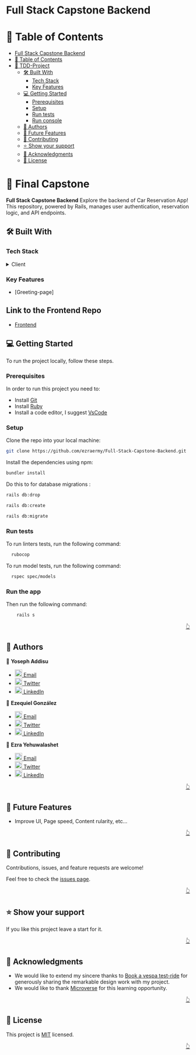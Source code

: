 # Full Stack Capstone Backend<a name="readme-top"></a>

<!-- TABLE OF CONTENTS -->

# 📗 Table of Contents

- [Full Stack Capstone Backend](#tdd-project)
- [📗 Table of Contents](#-table-of-contents)
- [📖 TDD-Project ](#-tdd-project-)
  - [🛠 Built With ](#-built-with-)
    - [Tech Stack ](#tech-stack-)
    - [Key Features ](#key-features-)
  - [💻 Getting Started ](#-getting-started-)
    - [Prerequisites](#prerequisites)
    - [Setup](#setup)
    - [Run tests](#run-tests)
    - [Run console](#run-console)
  - [👥 Authors ](#-authors-)
  - [🔭 Future Features ](#-future-features-)
  - [🤝 Contributing ](#-contributing-)
  - [⭐️ Show your support ](#️-show-your-support-)
  - [🙏 Acknowledgments ](#-acknowledgments-)
  - [📝 License ](#-license-)

<!-- PROJECT DESCRIPTION -->

# 📖 Final Capstone <a name="about-project"></a>

**Full Stack Capstone Backend** Explore the backend of Car Reservation App! This repository, powered by Rails, manages user authentication, reservation logic, and API endpoints.

## 🛠 Built With <a name="built-with"></a>

### Tech Stack <a name="tech-stack"></a>

<details>
  <summary>Client</summary>
  <ul>
   <li>Rails</li>
  </ul>
</details>

### Key Features <a name="key-features"><a>

- [Greeting-page]

## Link to the Frontend Repo

- [Frontend](https://github.com/PabloEGonz/full-stack-capstone-front-end)

<!-- Getting Started -->

## 💻 Getting Started <a name="getting-started"></a>

To run the project locally, follow these steps.

### Prerequisites

In order to run this project you need to:

- Install [Git](https://git-scm.com/)
- Install [Ruby](https://www.ruby-lang.org/en/)
- Install a code editor, I suggest [VsCode](https://code.visualstudio.com/)

### Setup

Clone the repo into your local machine:

```bash
git clone https://github.com/ezraermy/Full-Stack-Capstone-Backend.git
```

Install the dependencies using npm:

```bash
bundler install
```

Do this to for database migrations :

```bash
rails db:drop
```

```bash
rails db:create
```

```bash
rails db:migrate
```

### Run tests

To run linters tests, run the following command:

```bash
  rubocop
```

To run model tests, run the following command:

```bash
  rspec spec/models
```

### Run the app

Then run the following command:

```bash
    rails s
```

<p align="right"><a href="#readme-top">👆</a></p>

<!-- AUTHORS -->

## 👥 Authors <a name="authors"></a>

👤 **Yoseph Addisu**

- [<img src="https://cdn-icons-png.flaticon.com/512/281/281769.png" width='20'/> Email](mailto:yoseph@gmail.com)
- [<img src="https://upload.wikimedia.org/wikipedia/commons/6/6f/Logo_of_Twitter.svg" width='20'/> Twitter](https://twitter.com/yosaddis)
- [<img src="https://i.stack.imgur.com/gVE0j.png" width='20'/> LinkedIn](https://www.linkedin.com/in/yoseph-addisu/)

👤 **Ezequiel González**

- [<img src="https://cdn-icons-png.flaticon.com/512/281/281769.png" width='20'/> Email](mailto:ezekielgonzalezr@gmail.com)
- [<img src="https://upload.wikimedia.org/wikipedia/commons/6/6f/Logo_of_Twitter.svg" width='20'/> Twitter](https://twitter.com/ezekielgonzalezr@gmail.com)
- [<img src="https://i.stack.imgur.com/gVE0j.png" width='20'/> LinkedIn](https://www.linkedin.com/in/ezekielgonzalezr@gmail.com/)

👤 **Ezra Yehuwalashet**

- [<img src="https://cdn-icons-png.flaticon.com/512/281/281769.png" width='20'/> Email](mailto:ezraermy@gmail.com)
- [<img src="https://upload.wikimedia.org/wikipedia/commons/6/6f/Logo_of_Twitter.svg" width='20'/> Twitter](https://twitter.com/ezraermy)
- [<img src="https://i.stack.imgur.com/gVE0j.png" width='20'/> LinkedIn](https://www.linkedin.com/in/ezra-yehuwalashet/)

<p align="right"><a href="#readme-top">👆</a></p>

<!-- FUTURE FEATURES -->

## 🔭 Future Features <a name="future-features"></a>

- Improve UI, Page speed, Content rularity, etc...

<p align="right"><a href="#readme-top">👆</a></p>

<!-- Contributing -->

## 🤝 Contributing <a name="contributing"></a>

Contributions, issues, and feature requests are welcome!

Feel free to check the [issues page](../../issues/).

<p align="right"><a href="#readme-top">👆</a></p>

<!-- Show your support -->

## ⭐️ Show your support <a name="support"></a>

If you like this project leave a start for it.

<p align="right"><a href="#readme-top">👆</a></p>

<!-- ACKNOWLEDGEMENTS -->

## 🙏 Acknowledgments <a name="acknowledgements"></a>

- We would like to extend my sincere thanks to [Book a vespa test-ride](https://www.behance.net/gallery/26425031/Vespa-Responsive-Redesign/modules/173005583) for generously sharing the remarkable design work with my project.
- We would like to thank [Microverse](https://www.microverse.org/) for this learning opportunity.

<p align="right"><a href="#readme-top">👆</a></p>

<!-- LICENSE -->

## 📝 License <a name="license"></a>

This project is [MIT](./LICENSE) licensed.

<p align="right"><a href="#readme-top">👆</a></p>
